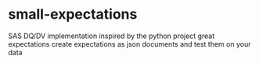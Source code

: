 # small-expectations
SAS DQ/DV implementation inspired by the python project great expectations
create expectations as json documents and test them on your data